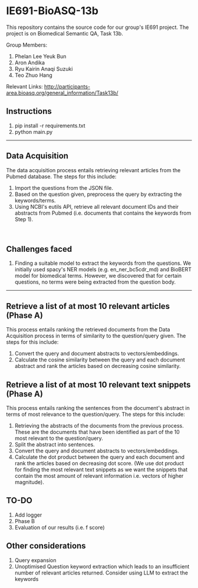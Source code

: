 # IE691-BioASQ-13b

This repository contains the source code for our group's IE691 project. The project is on Biomedical Semantic QA, Task 13b.

Group Members:
1. Phelan Lee Yeuk Bun
2. Aron Andika
3. Ryu Kairin Anaqi Suzuki
4. Teo Zhuo Hang

Relevant Links:
http://participants-area.bioasq.org/general_information/Task13b/

## Instructions
1. pip install -r requirements.txt
2. python main.py

---

## Data Acquisition
The data acquisition process entails retrieving relevant articles from the Pubmed database. The steps for this include:
1. Import the questions from the JSON file.
2. Based on the question given, preprocess the query by extracting the keywords/terms.
3. Using NCBI's eutils API, retrieve all relevant document IDs and their abstracts from Pubmed (i.e. documents that contains the keywords from Step 1).

<br>

## Challenges faced
1. Finding a suitable model to extract the keywords from the questions. We initially used spacy's NER models (e.g. en_ner_bc5cdr_md) and BioBERT model for biomedical terms. However, we discovered that for certain questions, no terms were being extracted from the question body.

---

## Retrieve a list of at most 10 relevant articles (Phase A)
This process entails ranking the retrieved documents from the Data Acquisition process in terms of similarity to the question/query given. The steps for this include:
1. Convert the query and document abstracts to vectors/embeddings.
2. Calculate the cosine similarity between the query and each document abstract and rank the articles based on decreasing cosine similarity.

## Retrieve a list of at most 10 relevant text snippets (Phase A)
This process entails ranking the sentences from the document's abstract in terms of most relevance to the question/query. The steps for this include:
1. Retrieving the abstracts of the documents from the previous process. These are the documents that have been identified as part of the 10 most relevant to the question/query.
2. Split the abstract into sentences.
3. Convert the query and document abstracts to vectors/embeddings.
4. Calculate the dot product between the query and each document and rank the articles based on decreasing dot score. (We use dot product for finding the most relevant text snippets as we want the snippets that contain the most amount of relevant information i.e. vectors of higher magnitude).

## TO-DO
1. Add logger
2. Phase B
3. Evaluation of our results (i.e. f score)

## Other considerations
1. Query expansion
2. Unoptimised Question keyword extraction which leads to an insufficient number of relevant articles returned. Consider using LLM to extract the keywords
